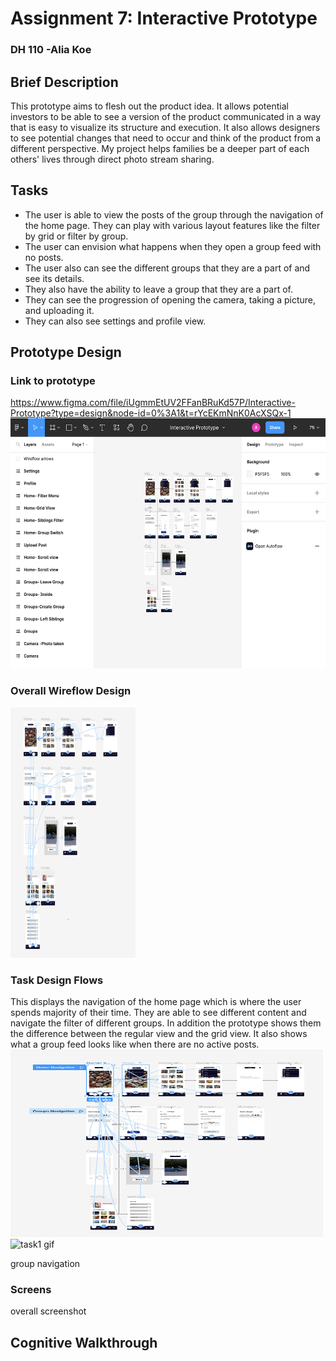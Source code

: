 # Assignment 7: Interactive Prototype
### DH 110 -Alia Koe 

## Brief Description 
This prototype aims to flesh out the product idea. It allows potential investors to be able to see a version of the product communicated in a way that is easy to visualize its structure and execution. It also allows designers to see potential changes that need to occur and think of the product from a different perspective. My project helps families be a deeper part of each others' lives through  direct photo stream sharing. 

## Tasks 
- The user is able to view the posts of the group through the navigation of the home page. They can play with various layout features like the filter by grid or filter by group. 
- The user can envision what happens when they open a group feed with no posts. 
- The user also can see the different groups that they are a part of and see its details. 
- They also have the ability to leave a group that they are a part of. 
- They can see the progression of opening the camera, taking a picture, and uploading it. 
- They can also see settings and profile view. 

## Prototype Design 
### Link to prototype 
https://www.figma.com/file/iUgmmEtUV2FFanBRuKd57P/Interactive-Prototype?type=design&node-id=0%3A1&t=rYcEKmNnK0AcXSQx-1
<img src = "https://github.com/aliakoe1/DH110/blob/main/Assignment7/a7/screenoverview.png" width = "600" height = "400"> 

### Overall Wireflow Design  
 <img src = "https://github.com/aliakoe1/DH110/blob/main/Assignment7/overall%20flow.png" width = "200" height = "400"> 

### Task Design Flows
This displays the navigation of the home page which is where the user spends majority of their time. They are able to see different content and navigate the filter of different groups. In addition the prototype shows them the difference between the regular view and the grid view. It also shows what a group feed looks like when there are no active posts. 
<img src = "https://github.com/aliakoe1/DH110/blob/main/Assignment7/a7/task1.png" width = "500" height = "300" >
![task1 gif](https://github.com/aliakoe1/DH110/blob/main/Assignment7/a7/task1.gif)

group navigation 

### Screens 
overall screenshot 

## Cognitive Walkthrough 

